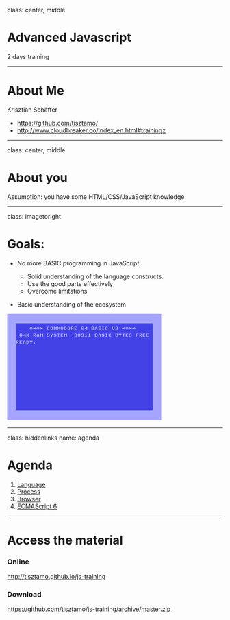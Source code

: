 class: center, middle

# Advanced Javascript

2 days training

---

# About Me

Krisztián Schäffer

 - https://github.com/tisztamo/
 - http://www.cloudbreaker.co/index_en.html#trainingz

---
class: center, middle

# About you

Assumption: you have some HTML/CSS/JavaScript knowledge

---
class: imagetoright

# Goals:

- No more BASIC programming in JavaScript
  - Solid understanding of the language constructs.
  - Use the good parts effectively
  - Overcome limitations

- Basic understanding of the ecosystem 

![c64](img/c64.gif)

---
class: hiddenlinks
name: agenda

# Agenda

1. [Language](?language.md)
2. [Process](?process.md)
3. [Browser](?browser.md)
4. [ECMAScript 6](?es6.md)

---

# Access the material

### Online

http://tisztamo.github.io/js-training

### Download

https://github.com/tisztamo/js-training/archive/master.zip


